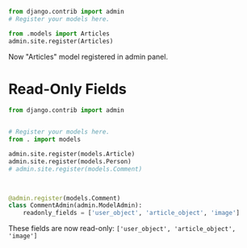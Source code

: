 
```Python
from django.contrib import admin
# Register your models here.

from .models import Articles
admin.site.register(Articles)
```
Now "Articles" model registered in admin panel.

# Read-Only Fields
```Python
from django.contrib import admin


# Register your models here.
from . import models

admin.site.register(models.Article)
admin.site.register(models.Person)
# admin.site.register(models.Comment)

  

@admin.register(models.Comment)
class CommentAdmin(admin.ModelAdmin):
    readonly_fields = ['user_object', 'article_object', 'image']
```
These fields are now read-only: `['user_object', 'article_object', 'image']`
